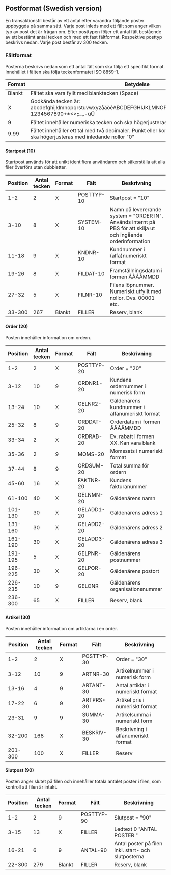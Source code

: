 ## Postformat (Swedish version)

En transaktionsfil består av ett antal efter varandra följande poster uppbyggda på samma sätt. Varje post inleds med ett fält som anger vilken typ av post det är frågan om. Efter posttypen följer ett antal fält bestående av ett bestämt antal tecken och med ett fast fältformat. Respektive posttyp beskrivs nedan.
Varje post består av 300 tecken.

### Fältformat

Posterna beskrivs nedan som ett antal fält som ska följa ett specifikt format.
Innehållet i fälten ska följa teckenformatet ISO 8859-1.

|Format  |Betydelse                                                                                                                           |
|--------|------------------------------------------------------------------------------------------------------------------------------------|
|Blankt  |Fältet ska vara fyllt med blanktecken (Space)                                                                                       |
|X       |Godkända tecken är: abcdefghijklmnopqrstuvwxyzåäöéABCDEFGHIJKLMNOPQRSTUVWXYZÅÄÖÉ!"§%&/()=?1234567890+*<>;:_,.-üÜ                    |
|9       |Fältet innehåller numeriska tecken och ska högerjusteras med inledande nollor "0"                                                   |
|9.99    |Fältet innehåller ett tal med två decimaler. Punkt eller kommatecken ska ej anges. Talet ska högerjusteras med inledande nollor "0" |

#### Startpost (10)

Startpost används för att unikt identifiera användaren och säkerställa att alla filer överförs utan dubbletter.

|Position|Antal tecken|Format|Fält        |Beskrivning                                                                                                     |
|--------|------------|------|------------|----------------------------------------------------------------------------------------------------------------|
|1-2     |2           |X     |POSTTYP-10  |Startpost = "10"                                                                                                |
|3-10    |8           |X     |SYSTEM-10   |Namn på levererande system = "ORDER IN". Används internt på PBS för att skilja ut och ingående orderinformation |
|11-18   |9           |X     |KNDNR-10    |Kundnummer i (alfa)numeriskt format                                                                             |
|19-26   |8           |X     |FILDAT-10   |Framställningsdatum i formen ÅÅÅÅMMDD                                                                           |
|27-32   |5           |X     |FILNR-10    |Filens löpnummer. Numeriskt utfyllt med nollor. Dvs. 00001 etc.                                                 |
|33-300  |267         |Blankt|FILLER      |Reserv, blank                                                                                                   |

#### Order (20)

Posten innehåller information om ordern.

|Position|Antal tecken|Format|Fält       |Beskrivning                                    |
|--------|------------|------|-----------|-----------------------------------------------|
|1-2     |2           |X     |POSTTYP-20 |Order = "20"                                   |
|3-12    |10          |9     |ORDNR1-20  |Kundens ordernummer i numerisk form            |
|13-24   |10          |X     |GELNR2-20  |Gäldenärens kundnummer i alfanumeriskt format  |
|25-32   |8           |9     |ORDDAT-20  |Orderdatum i formen ÅÅÅÅMMDD                   |
|33-34   |2           |X     |ORDRAB-20  |Ev. rabatt i formen XX. Kan vara blank         |
|35-36   |2           |9     |MOMS-20    |Momssats i numeriskt format                    |
|37-44   |8           |9     |ORDSUM-20  |Total summa för ordern                         |
|45-60   |16          |X     |FAKTNR-20  |Kundens fakturanummer                          |
|61-100  |40          |X     |GELNMN-20  |Gäldenärens namn                               |
|101-130 |30          |X     |GELADD1-20 |Gäldenärens adress 1                           |
|131-160 |30          |X     |GELADD2-20 |Gäldenärens adress 2                           |  
|161-190 |30          |X     |GELADD3-20 |Gäldenärens adress 3                           | 
|191-195 |5           |X     |GELPNR-20  |Gäldenärens postnummer                         |
|196-225 |30          |X     |GELPOR-20  |Gäldenärens postort                            |
|226-235 |10          |9     |GELONR     |Gäldenärens organisationsnummer                |
|236-300 |65          |X     |FILLER     |Reserv, blank                                  |

#### Artikel (30)

Posten innehåller information om artiklarna i en order.

|Position|Antal tecken|Format|Fält       |Beskrivning                                                               |
|--------|------------|------|-----------|--------------------------------------------------------------------------|
|1-2     |2           |X     |POSTTYP-30 |Order = "30"                                                              |
|3-12    |10          |9     |ARTNR-30   |Artikelnummer i numerisk form                                             |
|13-16   |4           |9     |ARTANT-30  |Antal artiklar i numeriskt format                                         |
|17-22   |6           |9     |ARTPRS-30  |Artikel pris i numeriskt format                                           |
|23-31   |9           |9     |SUMMA-30   |Artikelsumma i numeriskt form                                             |
|32-200  |168         |X     |BESKRIV-30 |Beskrivning i alfanumeriskt format                                        |
|201-300 |100         |X     |FILLER     |Reserv                                                                    |

#### Slutpost (90)

Posten anger slutet på filen och innehåller totala antalet poster i filen, som kontroll att filen är intakt.

|Position|Antal tecken|Format|Fält       |Beskrivning                                         |
|--------|------------|------|-----------|----------------------------------------------------|
|1-2     |2           |9     |POSTTYP-90 |Slutpost = "90"                                     |
|3-15    |13          |X     |FILLER     |Ledtext 0 "ANTAL POSTER "                           |
|16-21   |6           |9     |ANTAL-90   |Antal poster på filen inkl. start- och slutposterna |
|22-300  |279         |Blankt|FILLER     |Reserv, blank                                       |



